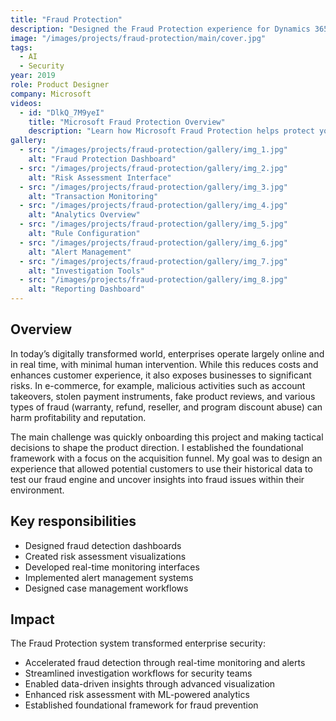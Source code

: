 ```yaml
---
title: "Fraud Protection"
description: "Designed the Fraud Protection experience for Dynamics 365"
image: "/images/projects/fraud-protection/main/cover.jpg"
tags:
  - AI
  - Security
year: 2019
role: Product Designer
company: Microsoft
videos:
  - id: "DlkQ_7M9yeI"
    title: "Microsoft Fraud Protection Overview"
    description: "Learn how Microsoft Fraud Protection helps protect your business from fraud"
gallery:
  - src: "/images/projects/fraud-protection/gallery/img_1.jpg"
    alt: "Fraud Protection Dashboard"
  - src: "/images/projects/fraud-protection/gallery/img_2.jpg"
    alt: "Risk Assessment Interface"
  - src: "/images/projects/fraud-protection/gallery/img_3.jpg"
    alt: "Transaction Monitoring"
  - src: "/images/projects/fraud-protection/gallery/img_4.jpg"
    alt: "Analytics Overview"
  - src: "/images/projects/fraud-protection/gallery/img_5.jpg"
    alt: "Rule Configuration"
  - src: "/images/projects/fraud-protection/gallery/img_6.jpg"
    alt: "Alert Management"
  - src: "/images/projects/fraud-protection/gallery/img_7.jpg"
    alt: "Investigation Tools"
  - src: "/images/projects/fraud-protection/gallery/img_8.jpg"
    alt: "Reporting Dashboard"
---
```


## Overview

In today’s digitally transformed world, enterprises operate largely online and in real time, with minimal human intervention. While this reduces costs and enhances customer experience, it also exposes businesses to significant risks. In e-commerce, for example, malicious activities such as account takeovers, stolen payment instruments, fake product reviews, and various types of fraud (warranty, refund, reseller, and program discount abuse) can harm profitability and reputation.

The main challenge was quickly onboarding this project and making tactical decisions to shape the product direction. I established the foundational framework with a focus on the acquisition funnel. My goal was to design an experience that allowed potential customers to use their historical data to test our fraud engine and uncover insights into fraud issues within their environment.

## Key responsibilities

- Designed fraud detection dashboards
- Created risk assessment visualizations
- Developed real-time monitoring interfaces
- Implemented alert management systems
- Designed case management workflows

## Impact

The Fraud Protection system transformed enterprise security:
- Accelerated fraud detection through real-time monitoring and alerts
- Streamlined investigation workflows for security teams
- Enabled data-driven insights through advanced visualization
- Enhanced risk assessment with ML-powered analytics
- Established foundational framework for fraud prevention
